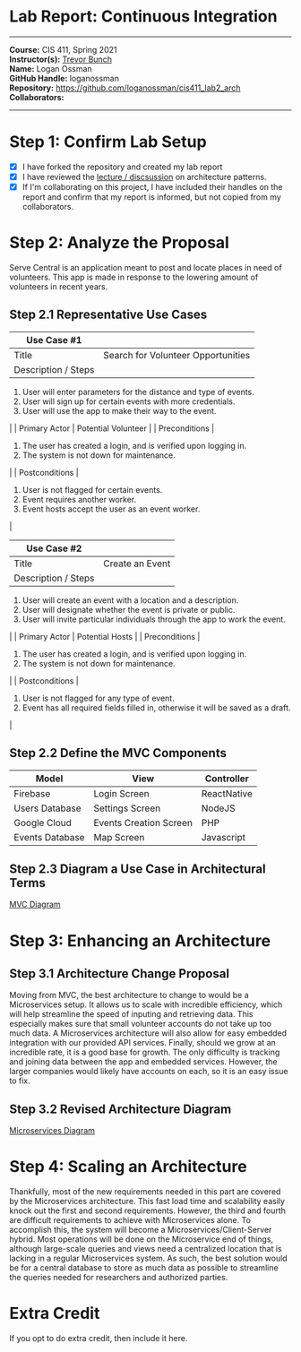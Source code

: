 # Lab Report: Continuous Integration
___
**Course:** CIS 411, Spring 2021  
**Instructor(s):** [Trevor Bunch](https://github.com/trevordbunch)  
**Name:** Logan Ossman  
**GitHub Handle:** loganossman  
**Repository:** https://github.com/loganossman/cis411_lab2_arch  
**Collaborators:**
___

# Step 1: Confirm Lab Setup
- [x] I have forked the repository and created my lab report
- [x] I have reviewed the [lecture / discsussion](../assets/04p1_SolutionArchitectures.pdf) on architecture patterns.
- [x] If I'm collaborating on this project, I have included their handles on the report and confirm that my report is informed, but not copied from my collaborators.

# Step 2: Analyze the Proposal
Serve Central is an application meant to post and locate places in need of volunteers. This app is made in response to the lowering amount of volunteers in recent years.

## Step 2.1 Representative Use Cases  

| Use Case #1 | |
|---|---|
| Title | Search for Volunteer Opportunities |
| Description / Steps | 

1. User will enter parameters for the distance and type of events.
2. User will sign up for certain events with more credentials.
3. User will use the app to make their way to the event.

|
| Primary Actor | Potential Volunteer |
| Preconditions | 

1. The user has created a login, and is verified upon logging in.
2. The system is not down for maintenance.

|
| Postconditions | 

1. User is not flagged for certain events.
2. Event requires another worker.
3. Event hosts accept the user as an event worker.

|

| Use Case #2 | |
|---|---|
| Title | Create an Event |
| Description / Steps | 

1. User will create an event with a location and a description.
2. User will designate whether the event is private or public.
3. User will invite particular individuals through the app to work the event.

|
| Primary Actor | Potential Hosts |
| Preconditions | 

1. The user has created a login, and is verified upon logging in.
2. The system is not down for maintenance.

|
| Postconditions | 

1. User is not flagged for any type of event.
2. Event has all required fields filled in, otherwise it will be saved as a draft.

|

## Step 2.2 Define the MVC Components

| Model | View | Controller |
|---|---|---|
| Firebase | Login Screen | ReactNative |
| Users Database | Settings Screen | NodeJS |
| Google Cloud | Events Creation Screen | PHP |
| Events Database | Map Screen | Javascript |

## Step 2.3 Diagram a Use Case in Architectural Terms
[MVC Diagram](assets/MVC_Diagram.png)

# Step 3: Enhancing an Architecture

## Step 3.1 Architecture Change Proposal
Moving from MVC, the best architecture to change to would be a Microservices setup. It allows us to scale with incredible efficiency, which will help streamline the speed of inputing and retrieving data. This especially makes sure that small volunteer accounts do not take up too much data. A Microservices architecture will also allow for easy embedded integration with our provided API services. Finally, should we grow at an incredible rate, it is a good base for growth. The only difficulty is tracking and joining data between the app and embedded services. However, the larger companies would likely have accounts on each, so it is an easy issue to fix.

## Step 3.2 Revised Architecture Diagram
[Microservices Diagram](assets/Microservices_Example_Diagram.png)

# Step 4: Scaling an Architecture
Thankfully, most of the new requirements needed in this part are covered by the Microservices architecture. This fast load time and scalability easily knock out the first and second requirements. However, the third and fourth are difficult requirements to achieve with Microservices alone. To accomplish this, the system will become a Microservices/Client-Server hybrid. Most operations will be done on the Microservice end of things, although large-scale queries and views need a centralized location that is lacking in a regular Microservices system. As such, the best solution would be for a central database to store as much data as possible to streamline the queries needed for researchers and authorized parties.

# Extra Credit
If you opt to do extra credit, then include it here.